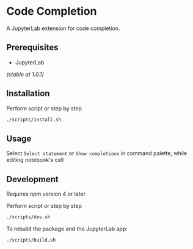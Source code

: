 # Code Completion

A JupyterLab extension for code completion.

## Prerequisites

* JupyterLab 

*(stable at 1.0.1)*

## Installation
Perform script or step by step
```bash
./scripts/install.sh
```

## Usage
Select `Select statement` or `Show completions` in command palette, while editing notebook's cell


## Development
Requires npm version 4 or later

Perform script or step by step
```bash
./scripts/dev.sh
```

To rebuild the package and the JupyterLab app:

```bash
./scripts/build.sh
```
